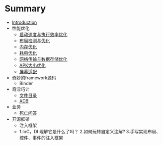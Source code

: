 # Summary

* [Introduction](README.md)
* 性能优化
    * [启动速度与执行效率优化](性能优化/启动速度与执行效率优化.md)
    * [布局检测与优化](性能优化/布局检测与优化.md)
    * [内存优化](性能优化/内存优化.md)
    * [耗电优化](性能优化/耗电优化.md)
    * [网络传输与数据存储优化](性能优化/网络传输与数据存储优化.md)
    * [APK大小优化](性能优化/APK大小优化.md)
    * [屏幕适配](性能优化/屏幕适配.md)
* 奇妙的framework源码
    * Binder
* 奇淫巧计
    * [文件目录](奇淫巧计/文件目录.md)
    * [ADB](奇淫巧计/ADB.md)
* 业务
    * [死亡问答](业务/死亡问答.md)
* 开源框架
    * 注入框架
    * 1.IoC，DI 理解它是什么了吗？
2.如何玩转自定义注解?
3.手写实现布局、控件、事件的注入框架

